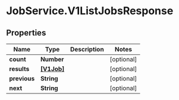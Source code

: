 # JobService.V1ListJobsResponse

## Properties
Name | Type | Description | Notes
------------ | ------------- | ------------- | -------------
**count** | **Number** |  | [optional] 
**results** | [**[V1Job]**](V1Job.md) |  | [optional] 
**previous** | **String** |  | [optional] 
**next** | **String** |  | [optional] 


